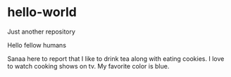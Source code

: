 # hello-world
Just another repository

Hello fellow humans

Sanaa here to report that I like to drink tea along with eating cookies. I love to watch cooking shows on tv. My favorite color is blue.
